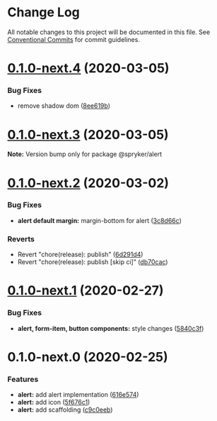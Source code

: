 # Change Log

All notable changes to this project will be documented in this file.
See [Conventional Commits](https://conventionalcommits.org) for commit guidelines.

# [0.1.0-next.4](https://github.com/spryker/ui-components/compare/@spryker/alert@0.1.0-next.3...@spryker/alert@0.1.0-next.4) (2020-03-05)


### Bug Fixes

* remove shadow dom ([8ee619b](https://github.com/spryker/ui-components/commit/8ee619b31454d8eac7c6b91b0f1d7a08e50677d1))





# [0.1.0-next.3](https://github.com/spryker/ui-components/compare/@spryker/alert@0.1.0-next.2...@spryker/alert@0.1.0-next.3) (2020-03-05)

**Note:** Version bump only for package @spryker/alert





# [0.1.0-next.2](https://github.com/spryker/ui-components/compare/@spryker/alert@0.1.0-next.1...@spryker/alert@0.1.0-next.2) (2020-03-02)


### Bug Fixes

* **alert default margin:** margin-bottom for alert ([3c8d66c](https://github.com/spryker/ui-components/commit/3c8d66c4b753ca76a51b6fa247b992e7135f01c8))


### Reverts

* Revert "chore(release): publish" ([6d291d4](https://github.com/spryker/ui-components/commit/6d291d488a9f7f1bdba98b12b5f13abe232f76e2))
* Revert "chore(release): publish [skip ci]" ([db70cac](https://github.com/spryker/ui-components/commit/db70cac617dc4c058df205e3ca740a8855791cf2))





# [0.1.0-next.1](https://github.com/spryker/ui-components/compare/@spryker/alert@0.1.0-next.0...@spryker/alert@0.1.0-next.1) (2020-02-27)


### Bug Fixes

* **alert, form-item, button components:** style changes ([5840c3f](https://github.com/spryker/ui-components/commit/5840c3f9795377c742a332c3b83f9b83b9bf37b2))





# 0.1.0-next.0 (2020-02-25)


### Features

* **alert:** add alert implementation ([616e574](https://github.com/spryker/ui-components/commit/616e57424732cc4c50e62f1b72c815b9c465f243))
* **alert:** add icon ([5f676c1](https://github.com/spryker/ui-components/commit/5f676c1fcc866f977ad6d84a82f1cba0456d2fef))
* **alert:** add scaffolding ([c9c0eeb](https://github.com/spryker/ui-components/commit/c9c0eebd57e08a60e0aa2989280b5610ba93f0e6))
